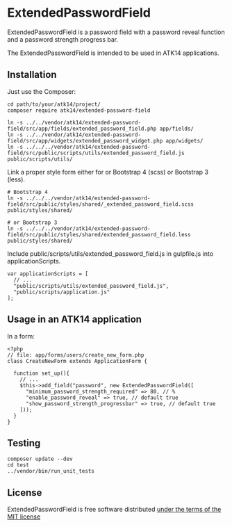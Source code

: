 ExtendedPasswordField
=====================

ExtendedPasswordField is a password field with a password reveal function and a password strength progress bar.

The ExtendedPasswordField is intended to be used in ATK14 applications.

Installation
------------

Just use the Composer:

    cd path/to/your/atk14/project/
    composer require atk14/extended-password-field

    ln -s ../../vendor/atk14/extended-password-field/src/app/fields/extended_password_field.php app/fields/
    ln -s ../../vendor/atk14/extended-password-field/src/app/widgets/extended_password_widget.php app/widgets/
    ln -s ../../../vendor/atk14/extended-password-field/src/public/scripts/utils/extended_password_field.js public/scripts/utils/


Link a proper style form either for  or Bootstrap 4 (scss) or Bootstrap 3 (less).

    # Bootstrap 4
    ln -s ../../../vendor/atk14/extended-password-field/src/public/styles/shared/_extended_password_field.scss public/styles/shared/

    # or Bootstrap 3
    ln -s ../../../vendor/atk14/extended-password-field/src/public/styles/shared/extended_password_field.less public/styles/shared/

Include public/scripts/utils/extended_password_field.js in gulpfile.js into applicationScripts.

    var applicationScripts = [
      // ...
      "public/scripts/utils/extended_password_field.js",
      "public/scripts/application.js"
    ];

Usage in an ATK14 application
-----------------------------

In a form:

  
    <?php
    // file: app/forms/users/create_new_form.php
    class CreateNewForm extends ApplicationForm {

      function set_up(){
        // ...
        $this->add_field("password", new ExtendedPasswordField([
          "minimum_password_strength_required" => 80, // %
          "enable_password_reveal" => true, // default true
          "show_password_strength_progressbar" => true, // default true
        ]));
      }
    }

Testing
-------

    composer update --dev
    cd test
    ../vendor/bin/run_unit_tests

License
-------

ExtendedPasswordField is free software distributed [under the terms of the MIT license](http://www.opensource.org/licenses/mit-license)

[//]: # ( vim: set ts=2 et: )
